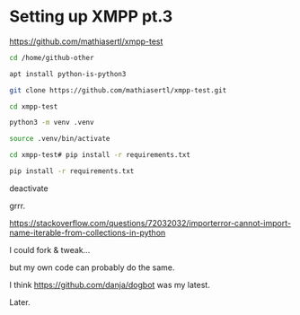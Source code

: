 # Setting up XMPP pt.3

https://github.com/mathiasertl/xmpp-test

```bash
cd /home/github-other

apt install python-is-python3

git clone https://github.com/mathiasertl/xmpp-test.git

cd xmpp-test

python3 -m venv .venv

source .venv/bin/activate

cd xmpp-test# pip install -r requirements.txt

pip install -r requirements.txt
```

deactivate

grrr.

https://stackoverflow.com/questions/72032032/importerror-cannot-import-name-iterable-from-collections-in-python

I could fork & tweak...

but my own code can probably do the same.

I think https://github.com/danja/dogbot was my latest.

Later.
